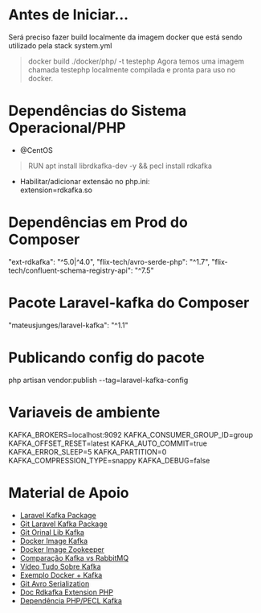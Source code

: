 # Antes de Iniciar...
Será preciso fazer build localmente da imagem docker que está sendo utilizado pela stack system.yml
> docker build ./docker/php/ -t testephp
Agora temos uma imagem chamada testephp localmente compilada e pronta para uso no docker.

# Dependências do Sistema Operacional/PHP
- @CentOS
> RUN apt install librdkafka-dev -y && pecl install rdkafka 

- Habilitar/adicionar extensão no php.ini: <br>
extension=rdkafka.so
    
# Dependências em Prod do Composer
"ext-rdkafka": "^5.0|^4.0",
"flix-tech/avro-serde-php": "^1.7",
"flix-tech/confluent-schema-registry-api": "^7.5"

# Pacote Laravel-kafka do Composer
"mateusjunges/laravel-kafka": "^1.1"

# Publicando config do pacote
php artisan vendor:publish --tag=laravel-kafka-config

# Variaveis de ambiente 
KAFKA_BROKERS=localhost:9092
KAFKA_CONSUMER_GROUP_ID=group
KAFKA_OFFSET_RESET=latest
KAFKA_AUTO_COMMIT=true
KAFKA_ERROR_SLEEP=5
KAFKA_PARTITION=0
KAFKA_COMPRESSION_TYPE=snappy
KAFKA_DEBUG=false

# Material de Apoio
* [Laravel Kafka Package](https://laravel-news.com/laravel-kafka-package)
* [Git Laravel Kafka Package](https://github.dev/mateusjunges/laravel-kafka)
* [Git Orinal Lib Kafka](https://github.com/edenhill/librdkafka)
* [Docker Image Kafka](https://hub.docker.com/r/bitnami/kafka/)
* [Docker Image Zookeeper](https://hub.docker.com/r/bitnami/zookeeper)
* [Comparação Kafka vs RabbitMQ](https://gago.io/blog/kafka-vs-rabbitmq/)
* [Vídeo Tudo Sobre Kafka](https://www.youtube.com/watch?v=M4mHkuQ0mqQ)
* [Exemplo Docker + Kafka](https://github.com/confluentinc/cp-docker-images/tree/5.3.3-post/examples)
* [Git Avro Serialization](https://github.com/flix-tech/avro-serde-php)
* [Doc Rdkafka Extension PHP](https://arnaud.le-blanc.net/php-rdkafka-doc/phpdoc/)
* [Dependência PHP/PECL Kafka](https://pecl.php.net/package/rdkafka)

